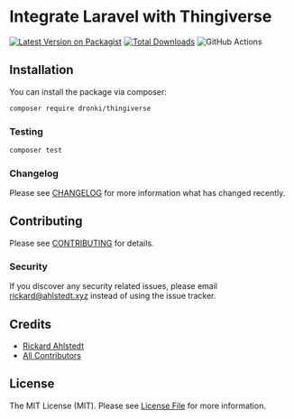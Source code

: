 # Integrate Laravel with Thingiverse

[![Latest Version on Packagist](https://img.shields.io/packagist/v/dronki/thingiverse.svg?style=flat-square)](https://packagist.org/packages/dronki/thingiverse)
[![Total Downloads](https://img.shields.io/packagist/dt/dronki/thingiverse.svg?style=flat-square)](https://packagist.org/packages/dronki/thingiverse)
![GitHub Actions](https://github.com/dronki/thingiverse/actions/workflows/main.yml/badge.svg)

## Installation

You can install the package via composer:

```bash
composer require dronki/thingiverse
```


### Testing

```bash
composer test
```

### Changelog

Please see [CHANGELOG](CHANGELOG.md) for more information what has changed recently.

## Contributing

Please see [CONTRIBUTING](CONTRIBUTING.md) for details.

### Security

If you discover any security related issues, please email rickard@ahlstedt.xyz instead of using the issue tracker.

## Credits

-   [Rickard Ahlstedt](https://github.com/dronki)
-   [All Contributors](../../contributors)

## License

The MIT License (MIT). Please see [License File](LICENSE.md) for more information.